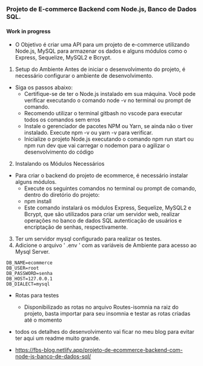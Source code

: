 ### Projeto de E-commerce Backend com Node.js, Banco de Dados SQL.
#### Work in progress

- O Objetivo é criar uma API para um projeto de e-commerce utilizando Node.js, MySQL para armazenar os dados e alguns módulos como o Express, Sequelize, MySQL2 e Bcrypt.
1. Setup do Ambiente
Antes de iniciar o desenvolvimento do projeto, é necessário configurar o ambiente de desenvolvimento. 
- Siga os passos abaixo:
  - Certifique-se de ter o Node.js instalado em sua máquina. Você pode verificar executando o comando node -v no terminal ou prompt de comando.
  - Recomendo utilizar o terminal gitbash no vscode para executar todos os comandos sem erros
  - Instale o gerenciador de pacotes NPM ou Yarn, se ainda não o tiver instalado. Execute npm -v ou yarn -v para verificar.
  - Inicialize o projeto Node.js executando o comando npm run start ou npm run dev que vai carregar o nodemon para o agilizar o desenvolvimento do código
2. Instalando os Módulos Necessários
- Para criar o backend do projeto de ecommerce, é necessário instalar alguns módulos. 
  - Execute os seguintes comandos no terminal ou prompt de comando, dentro do diretório do projeto:
  - npm install
  - Este comando instalará os módulos Express, Sequelize, MySQL2 e Bcrypt, que são utilizados para criar um servidor web, realizar operações no banco de dados SQL autenticação de usuários e encriptação de senhas, respectivamente.
3. Ter um servidor mysql configurado para realizar os testes.
4.  Adicione o arquivo ' .env ' com as variáveis de Ambiente para acesso ao Mysql Server.
```
DB_NAME=ecommerce
DB_USER=root
DB_PASSWORD=senha
DB_HOST=127.0.0.1
DB_DIALECT=mysql
```

- Rotas para testes
  - Disponibilizado as rotas no arquivo Routes-isomnia na raiz do projeto,  basta importar para seu insomnia e testar as rotas criadas até o momento

- todos os detalhes do desenvolvimento vai ficar no meu blog para evitar ter aqui um readme muito grande.
- https://fbs-blog.netlify.app/projeto-de-ecommerce-backend-com-node-js-banco-de-dados-sql/